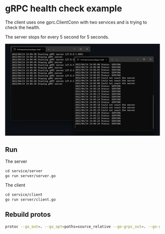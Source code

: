 # gRPC health check example

The client uses one gprc.ClientConn with two services and is trying to check the health.

The server stops for every 5 second for 5 seconds.

![screenshot](./docs/screenshot.png)

## Run

The server
```
cd service/server
go run server/server.go
```

The client
```
cd service/client
go run server/client.go
```


## Rebuild protos
```bash
protoc --go_out=. --go_opt=paths=source_relative --go-grpc_out=. --go-grpc_opt=paths=source_relative protos/health/health.proto
```